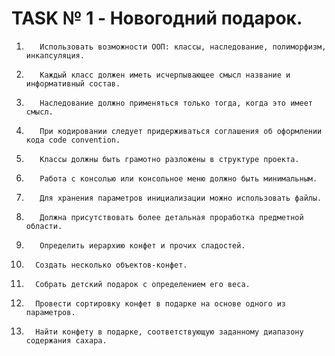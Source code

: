 # TASK № 1 - Новогодний подарок. 

1.        Использовать возможности ООП: классы, наследование, полиморфизм, инкапсуляция.
2.        Каждый класс должен иметь исчерпывающее смысл название и информативный состав.
3.        Наследование должно применяться только тогда, когда это имеет смысл.
4.        При кодировании следует придерживаться соглашения об оформлении кода code convention.
5.        Классы должны быть грамотно разложены в структуре проекта.
6.        Работа с консолью или консольное меню должно быть минимальным.
7.        Для хранения параметров инициализации можно использовать файлы.
8.        Должна присутствовать более детальная проработка предметной области.

9.        Определить иерархию конфет и прочих сладостей.
10.       Создать несколько объектов-конфет. 
11.       Собрать детский подарок с определением его веса. 
12.       Провести сортировку конфет в подарке на основе одного из параметров. 
13.       Найти конфету в подарке, соответствующую заданному диапазону содержания сахара.

   
 
